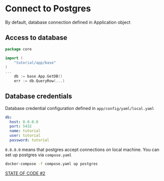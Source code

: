 # Connect to Postgres

By default, database connection defined in Application object
## Access to database
```go
package core

import (
	"tutorial/app/base"
)
...
    db := base.App.GetDB()
    err := db.QueryRow(...)
```
## Database credentials
Database credential configuration defined in `app/config/yaml/local.yaml`
```yaml
db:
  host: 0.0.0.0
  port: 5432
  name: tutorial
  user: tutorial
  password: tutorial
```
`0.0.0.0` means that postgres accept connections on local machine. You can set up postgres via `compose.yaml`

```bash
docker-compose -f compose.yaml up postgres
```
[STATE OF CODE #2](https://github.com/dimonrus/tutorial/commit/4c1f471cd05d072323cdd857996c6fa9df875f2d)